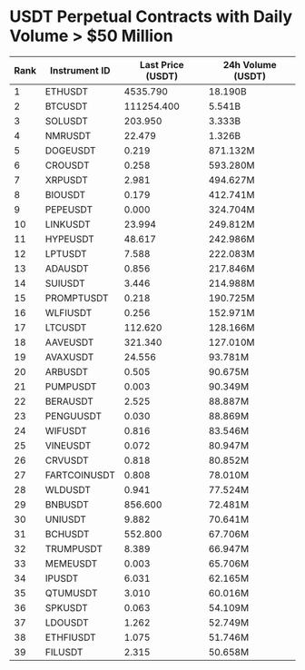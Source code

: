 # USDT Perpetual Contracts with Daily Volume > $50 Million

| Rank | Instrument ID | Last Price (USDT) | 24h Volume (USDT) |
|------|---------------|-------------------|-------------------|
| 1 | ETHUSDT | 4535.790 | 18.190B |
| 2 | BTCUSDT | 111254.400 | 5.541B |
| 3 | SOLUSDT | 203.950 | 3.333B |
| 4 | NMRUSDT | 22.479 | 1.326B |
| 5 | DOGEUSDT | 0.219 | 871.132M |
| 6 | CROUSDT | 0.258 | 593.280M |
| 7 | XRPUSDT | 2.981 | 494.627M |
| 8 | BIOUSDT | 0.179 | 412.741M |
| 9 | PEPEUSDT | 0.000 | 324.704M |
| 10 | LINKUSDT | 23.994 | 249.812M |
| 11 | HYPEUSDT | 48.617 | 242.986M |
| 12 | LPTUSDT | 7.588 | 222.083M |
| 13 | ADAUSDT | 0.856 | 217.846M |
| 14 | SUIUSDT | 3.446 | 214.988M |
| 15 | PROMPTUSDT | 0.218 | 190.725M |
| 16 | WLFIUSDT | 0.256 | 152.971M |
| 17 | LTCUSDT | 112.620 | 128.166M |
| 18 | AAVEUSDT | 321.340 | 127.010M |
| 19 | AVAXUSDT | 24.556 | 93.781M |
| 20 | ARBUSDT | 0.505 | 90.675M |
| 21 | PUMPUSDT | 0.003 | 90.349M |
| 22 | BERAUSDT | 2.525 | 88.887M |
| 23 | PENGUUSDT | 0.030 | 88.869M |
| 24 | WIFUSDT | 0.816 | 83.546M |
| 25 | VINEUSDT | 0.072 | 80.947M |
| 26 | CRVUSDT | 0.818 | 80.852M |
| 27 | FARTCOINUSDT | 0.808 | 78.010M |
| 28 | WLDUSDT | 0.941 | 77.524M |
| 29 | BNBUSDT | 856.600 | 72.481M |
| 30 | UNIUSDT | 9.882 | 70.641M |
| 31 | BCHUSDT | 552.800 | 67.706M |
| 32 | TRUMPUSDT | 8.389 | 66.947M |
| 33 | MEMEUSDT | 0.003 | 65.706M |
| 34 | IPUSDT | 6.031 | 62.165M |
| 35 | QTUMUSDT | 3.010 | 60.016M |
| 36 | SPKUSDT | 0.063 | 54.109M |
| 37 | LDOUSDT | 1.262 | 52.749M |
| 38 | ETHFIUSDT | 1.075 | 51.746M |
| 39 | FILUSDT | 2.315 | 50.658M |
